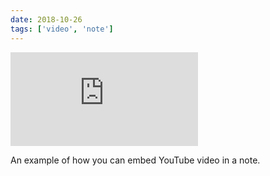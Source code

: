 ```yaml
---
date: 2018-10-26
tags: ['video', 'note']
---
```


<Embed
  src="https://www.youtube.com/embed/dpw9EHDh2bM"
/>

An example of how you can embed YouTube video in a note.
